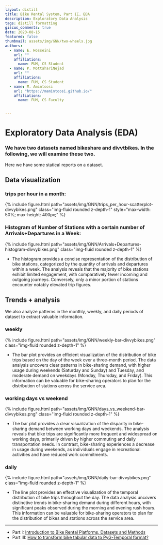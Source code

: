 ```yaml
---
layout: distill
title: Bike Rental System, Part II, EDA
description: Exploratory Data Analysis
tags: distill formatting
giscus_comments: true
date: 2023-08-15
featured: false
thumbnail: assets/img/GNN/two-wheels.jpg
authors:
  - name: E. Hosseini
    url: ""
    affiliations:
      name: FUM, CS Student
  - name: P. MottahariNejad
    url: ""
    affiliations:
      name: FUM, CS Student
  - name: M. Amintoosi
    url: "https://mamintoosi.github.io/"
    affiliations:
      name: FUM, CS Faculty


---
```

# Exploratory Data Analysis (EDA)
### We have two datasets named bikeshare and divvtbikes. In the following, we will examine these two.
Here we have some statical reports on a dataset.

## Data visualization
### trips per hour in a month:

{% include figure.html path="assets/img/GNN/trips_per_hour-scatterplot-divvybikes.png" class="img-fluid rounded z-depth-1" style="max-width: 50%; max-height: 400px;" %}


### Histogram of Number of Stations with a certain number of Arrivals+Departures in a Week:

{% include figure.html path="assets/img/GNN/Arrivals+Departures-histogram-divvybikes.png" class="img-fluid rounded z-depth-1" %}

- The histogram provides a concise representation of the distribution of bike stations, categorized by the quantity of arrivals and departures within a week. The analysis reveals that the majority of bike stations exhibit limited engagement, with comparatively fewer incoming and outgoing journeys. Conversely, only a minor portion of stations encounter notably elevated trip figures.


## Trends + analysis

We also analyze patterns in the monthly, weekly, and daily periods of dataset to extract valuable information.

### weekly

{% include figure.html path="assets/img/GNN/weekly-bar-divvybikes.png" class="img-fluid rounded z-depth-1" %}


- The bar plot provides an efficient visualization of the distribution of bike trips based on the day of the week over a three-month period. The data analysis uncovers clear patterns in bike-sharing demand, with higher usage during weekends (Saturday and Sunday) and Tuesday, and moderate demand on weekdays (Monday, Thursday, and Friday). This information can be valuable for bike-sharing operators to plan for the distribution of stations across the service area.

### working days vs weekend

{% include figure.html path="assets/img/GNN/days_vs_weekend-bar-divvybikes.png" class="img-fluid rounded z-depth-1" %}


- The bar plot provides a clear visualization of the disparity in bike-sharing demand between working days and weekends. The analysis reveals that bike trips are significantly more frequent and widespread on working days, primarily driven by higher commuting and daily transportation needs. In contrast, bike-sharing experiences a decrease in usage during weekends, as individuals engage in recreational activities and have reduced work commitments.


### daily

{% include figure.html path="assets/img/GNN/daily-bar-divvybikes.png" class="img-fluid rounded z-depth-1" %}


- The line plot provides an effective visualization of the temporal distribution of bike trips throughout the day. The data analysis uncovers distinctive trends in bike-sharing demand during different hours, with significant peaks observed during the morning and evening rush hours. This information can be valuable for bike-sharing operators to plan for the distribution of bikes and stations across the service area.

---

- Part I: [Introduction to Bike Rental Platforms, Datasets and Methods](/blog/2023/Bike-Part-I/)
- Part III: [How to transform bike tabular data to PyG-Temporal format?](/blog/2023/Bike-Part-III/)
